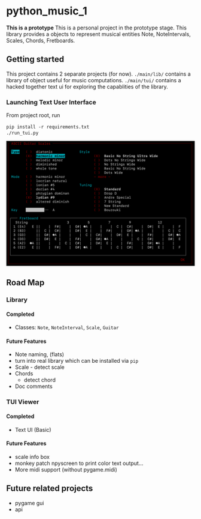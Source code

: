# python_music_1

**This is a prototype**
This is a personal project in the prototype stage.  This library provides a objects to represent musical entities Note, NoteIntervals, Scales, Chords, Fretboards.

## Getting started
This project contains 2 separate projects (for now).
`./main/lib/` contains a library of object useful for music computations.
`./main/tui/` contains a hacked together text ui for exploring the capablities of the library.  
### Launching Text User Interface
From project root, run

```
pip install -r requirements.txt
./run_tui.py
```
![image info](readme_images/tui_example_1.png)

## Road Map

### Library

#### Completed
- Classes: `Note`, `NoteInterval`, `Scale`, `Guitar`


#### Future Features
- Note naming, (flats)
- turn into real library which can be installed via `pip`
- Scale - detect scale
- Chords
	- detect chord
- Doc comments

### TUI Viewer

#### Completed
- Text UI (Basic)

#### Future Features
- scale info box
- monkey patch npyscreen to print color text output...
- More midi support (without pygame.midi)

## Future related projects
- pygame gui
- api




